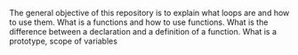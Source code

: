 The general objective of this repository is to explain what loops are and how to use them. What is a functions and how to use functions. What is the difference between a declaration and a definition of a function. What is a prototype, scope of variables
